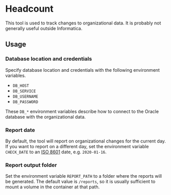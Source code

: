 # Headcount

This tool is used to track changes to organizational data. It is probably not generally useful outside Informatica.

## Usage

### Database location and credentials

Specify database location and credentials with the following environment variables.

* `DB_HOST`
* `DB_SERVICE`
* `DB_USERNAME`
* `DB_PASSWORD`

These `DB_*` environment variables describe how to connect to the Oracle database with the organizational data.

### Report date

By default, the tool will report on organizational changes for the current day. If you want to report on a different
day, set the environment variable `CHECK_DATE` to an [ISO 8601][a] date, e.g. `2020-01-16`.

[a]: https://www.iso.org/iso-8601-date-and-time-format.html

### Report output folder

Set the environment variable `REPORT_PATH` to a folder where the reports will be generated. The default value is
`/reports`, so it is usually sufficient to mount a volume in the container at that path.
